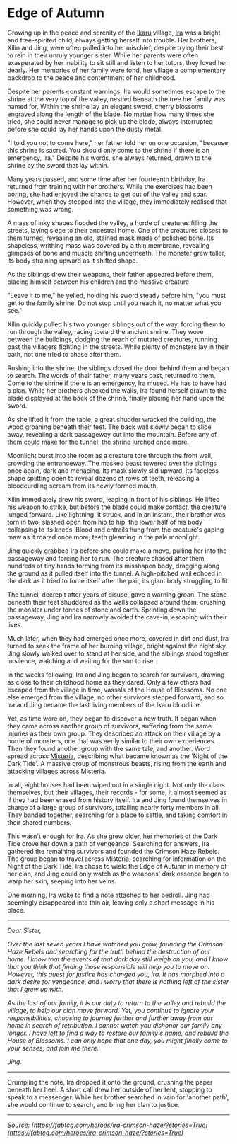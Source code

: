 # Edge of Autumn

Growing up in the peace and serenity of the [Ikaru](~Ikaru) village, [Ira](../../heroes-of-rathe/ira-about.html) was a bright and free-spirited child, always getting herself into trouble. Her brothers, Xilin and Jing, were often pulled into her mischief, despite trying their best to rein in their unruly younger sister. While her parents were often exasperated by her inability to sit still and listen to her tutors, they loved her dearly. Her memories of her family were fond, her village a complementary backdrop to the peace and contentment of her childhood.

Despite her parents constant warnings, Ira would sometimes escape to the shrine at the very top of the valley, nestled beneath the tree her family was named for. Within the shrine lay an elegant sword, cherry blossoms engraved along the length of the blade. No matter how many times she tried, she could never manage to pick up the blade, always interrupted before she could lay her hands upon the dusty metal.

"I told you not to come here," her father told her on one occasion, "because this shrine is sacred. You should only come to the shrine if there is an emergency, Ira." Despite his words, she always returned, drawn to the shrine by the sword that lay within.

Many years passed, and some time after her fourteenth birthday, Ira returned from training with her brothers. While the exercises had been boring, she had enjoyed the chance to get out of the valley and spar. However, when they stepped into the village, they immediately realised that something was wrong.

A mass of inky shapes flooded the valley, a horde of creatures filling the streets, laying siege to their ancestral home. One of the creatures closest to them turned, revealing an old, stained mask made of polished bone. Its shapeless, writhing mass was covered by a thin membrane, revealing glimpses of bone and muscle shifting underneath. The monster grew taller, its body straining upward as it shifted shape.

As the siblings drew their weapons, their father appeared before them, placing himself between his children and the massive creature.

"Leave it to me," he yelled, holding his sword steady before him, "you must get to the family shrine. Do not stop until you reach it, no matter what you see."

Xilin quickly pulled his two younger siblings out of the way, forcing them to run through the valley, racing toward the ancient shrine. They wove between the buildings, dodging the reach of mutated creatures, running past the villagers fighting in the streets. While plenty of monsters lay in their path, not one tried to chase after them.

Rushing into the shrine, the siblings closed the door behind them and began to search. The words of their father, many years past, returned to them. Come to the shrine if there is an emergency, Ira mused. He has to have had a plan. While her brothers checked the walls, Ira found herself drawn to the blade displayed at the back of the shrine, finally placing her hand upon the sword.

As she lifted it from the table, a great shudder wracked the building, the wood groaning beneath their feet. The back wall slowly began to slide away, revealing a dark passageway cut into the mountain. Before any of them could make for the tunnel, the shrine lurched once more.

Moonlight burst into the room as a creature tore through the front wall, crowding the entranceway. The masked beast towered over the siblings once again, dark and menacing. Its mask slowly slid upward, its faceless shape splitting open to reveal dozens of rows of teeth, releasing a bloodcurdling scream from its newly formed mouth.

Xilin immediately drew his sword, leaping in front of his siblings. He lifted his weapon to strike, but before the blade could make contact, the creature lunged forward. Like lightning, it struck, and in an instant, their brother was torn in two, slashed open from hip to hip, the lower half of his body collapsing to its knees. Blood and entrails hung from the creature's gaping maw as it roared once more, teeth gleaming in the pale moonlight.

Jing quickly grabbed Ira before she could make a move, pulling her into the passageway and forcing her to run. The creature chased after them, hundreds of tiny hands forming from its misshapen body, dragging along the ground as it pulled itself into the tunnel. A high-pitched wail echoed in the dark as it tried to force itself after the pair, its giant body struggling to fit.

The tunnel, decrepit after years of disuse, gave a warning groan. The stone beneath their feet shuddered as the walls collapsed around them, crushing the monster under tonnes of stone and earth. Sprinting down the passageway, Jing and Ira narrowly avoided the cave-in, escaping with their lives.

Much later, when they had emerged once more, covered in dirt and dust, Ira turned to seek the frame of her burning village, bright against the night sky. Jing slowly walked over to stand at her side, and the siblings stood together in silence, watching and waiting for the sun to rise.

In the weeks following, Ira and Jing began to search for survivors, drawing as close to their childhood home as they dared. Only a few others had escaped from the village in time, vassals of the House of Blossoms. No one else emerged from the village, no other survivors stepped forward, and so Ira and Jing became the last living members of the Ikaru bloodline.

Yet, as time wore on, they began to discover a new truth. It began when they came across another group of survivors, suffering from the same injuries as their own group. They described an attack on their village by a horde of monsters, one that was eerily similar to their own experiences. Then they found another group with the same tale, and another. Word spread across [Misteria](../../regions/rathe/misteria/misteria.html), describing what became known as the 'Night of the Dark Tide'. A massive group of monstrous beasts, rising from the earth and attacking villages across Misteria.

In all, eight houses had been wiped out in a single night. Not only the clans themselves, but their villages, their records - for some, it almost seemed as if they had been erased from history itself. Ira and Jing found themselves in charge of a large group of survivors, totalling nearly forty members in all. They banded together, searching for a place to settle, and taking comfort in their shared numbers.

This wasn't enough for Ira. As she grew older, her memories of the Dark Tide drove her down a path of vengeance. Searching for answers, Ira gathered the remaining survivors and founded the Crimson Haze Rebels. The group began to travel across Misteria, searching for information on the Night of the Dark Tide. Ira chose to wield the Edge of Autumn in memory of her clan, and Jing could only watch as the weapons' dark essence began to warp her skin, seeping into her veins.

One morning, Ira woke to find a note attached to her bedroll. Jing had seemingly disappeared into thin air, leaving only a short message in his place.

---

_Dear Sister,_

_Over the last seven years I have watched you grow, founding the Crimson Haze Rebels and searching for the truth behind the destruction of our home. I know that the events of that dark day still weigh on you, and I know that you think that finding those responsible will help you to move on. However, this quest for justice has changed you, Ira. It has morphed into a dark desire for vengeance, and I worry that there is nothing left of the sister that I grew up with._

_As the last of our family, it is our duty to return to the valley and rebuild the village, to help our clan move forward. Yet, you continue to ignore your responsibilities, choosing to journey further and further away from our home in search of retribution. I cannot watch you dishonor our family any longer. I have left to find a way to restore our family's name, and rebuild the House of Blossoms. I can only hope that one day, you might finally come to your senses, and join me there._

_Jing._

---

Crumpling the note, Ira dropped it onto the ground, crushing the paper beneath her heel. A short call drew her outside of her tent, stopping to speak to a messenger. While her brother searched in vain for 'another path', she would continue to search, and bring her clan to justice.

---

_Source: [https://fabtcg.com/heroes/ira-crimson-haze/?stories=True](https://fabtcg.com/heroes/ira-crimson-haze/?stories=True)_
